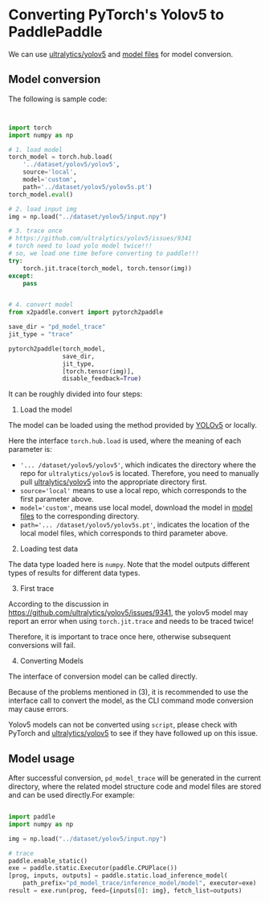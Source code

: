 # Converting PyTorch's Yolov5 to PaddlePaddle

We can use [ultralytics/yolov5](https://github.com/ultralytics/yolov5) and [model files](https://pytorch.org/hub/ultralytics_yolov5/) for model conversion.

## Model conversion

The following is sample code:


``` python


import torch
import numpy as np

# 1. load model
torch_model = torch.hub.load(
    '../dataset/yolov5/yolov5',
    source='local',
    model='custom',
    path='../dataset/yolov5/yolov5s.pt')
torch_model.eval()

# 2. load input img
img = np.load("../dataset/yolov5/input.npy")

# 3. trace once
# https://github.com/ultralytics/yolov5/issues/9341
# torch need to load yolo model twice!!!
# so, we load one time before converting to paddle!!!
try:
    torch.jit.trace(torch_model, torch.tensor(img))
except:
    pass


# 4. convert model
from x2paddle.convert import pytorch2paddle

save_dir = "pd_model_trace"
jit_type = "trace"

pytorch2paddle(torch_model,
               save_dir,
               jit_type,
               [torch.tensor(img)],
               disable_feedback=True)

```

It can be roughly divided into four steps:

1. Load the model

The model can be loaded using the method provided by [YOLOv5](https://pytorch.org/hub/ultralytics_yolov5/) or locally.

Here the interface `torch.hub.load` is used, where the meaning of each parameter is:

- `'... /dataset/yolov5/yolov5'`, which indicates the directory where the repo for `ultralytics/yolov5` is located. Therefore, you need to manually pull [ultralytics/yolov5](https://github.com/ultralytics/yolov5) into the appropriate directory first.
- `source='local'` means to use a local repo, which corresponds to the first parameter above.
- `model='custom'`, means use local model, download the model in [model files](https://pytorch.org/hub/ultralytics_yolov5/) to the corresponding directory.
- `path='... /dataset/yolov5/yolov5s.pt'`, indicates the location of the local model files, which corresponds to third parameter above.

2. Loading test data

The data type loaded here is `numpy`. Note that the model outputs different types of results for different data types.

3. First trace

According to the discussion in https://github.com/ultralytics/yolov5/issues/9341, the yolov5 model may report an error when using `torch.jit.trace` and needs to be traced twice!

Therefore, it is important to trace once here, otherwise subsequent conversions will fail.

4. Converting Models

The interface of conversion model can be called directly.

Because of the problems mentioned in (3), it is recommended to use the interface call to convert the model, as the CLI command mode conversion may cause errors.

Yolov5 models can not be converted using `script`, please check with PyTorch and [ultralytics/yolov5](https://github.com/ultralytics/yolov5) to see if they have followed up on this issue.

## Model usage

After successful conversion, `pd_model_trace` will be generated in the current directory, where the related model structure code and model files are stored and can be used directly.For example:

``` python

import paddle
import numpy as np

img = np.load("../dataset/yolov5/input.npy")

# trace
paddle.enable_static()
exe = paddle.static.Executor(paddle.CPUPlace())
[prog, inputs, outputs] = paddle.static.load_inference_model(
    path_prefix="pd_model_trace/inference_model/model", executor=exe)
result = exe.run(prog, feed={inputs[0]: img}, fetch_list=outputs)

```
